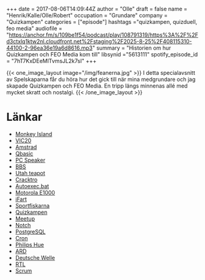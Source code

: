 +++
date = 2017-08-06T14:09:44Z
author = "Olle"
draft = false
name = "Henrik/Kalle/Olle/Robert"
occupation = "Grundare"
company = "Quizkampen"
categories = ["episode"]
hashtags ="quizkampen, quizduell, feo media"
audiofile = "https://anchor.fm/s/109be1f54/podcast/play/108791319/https%3A%2F%2Fd3ctxlq1ktw2nl.cloudfront.net%2Fstaging%2F2025-8-25%2F408115310-44100-2-96ea36e19a6d8616.mp3"
summary = "Historien om hur Quizkampen och FEO Media kom till"
libsynid ="5613111"
spotify_episode_id = "7hT7KxDEeMlTvmsJL2k7sI"
+++

{{< one_image_layout image="/img/feanerna.jpg" >}}
I detta specialavsnitt av Spelskaparna får du höra hur det gick till
när mina medgrundare och jag skapade Quizkampen och FEO Media. En tripp längs minnenas allé med mycket
skratt och nostalgi.
{{< /one_image_layout >}}

# Länkar
* [Monkey Island](https://www.youtube.com/watch?v=vfzkvwbX6Rw)
* [VIC20](https://en.wikipedia.org/wiki/Commodore_VIC-20)
* [Amstrad](https://en.wikipedia.org/wiki/Amstrad)
* [Qbasic](https://en.wikipedia.org/wiki/QBasic)
* [PC Speaker](https://www.youtube.com/watch?v=ts069msIzg0)
* [BBS](https://en.wikipedia.org/wiki/Bulletin_board_system)
* [Utah teapot](https://en.wikipedia.org/wiki/Utah_teapot)
* [Cracktro](https://en.wikipedia.org/wiki/Crack_intro)
* [Autoexec.bat](https://en.wikipedia.org/wiki/AUTOEXEC.BAT)
* [Motorola E1000](https://www.youtube.com/watch?v=VC8RhQOzfGI)
* [iFart](https://en.wikipedia.org/wiki/IFart_Mobile)
* [Sportfiskarna](http://www.sportfiskarna.se/)
* [Quizkampen](http://www.quizkampen.se/)
* [Meetup](https://www.meetup.com/)
* [Notch](https://twitter.com/notch)
* [PostgreSQL](https://www.postgresql.org/)
* [Cron](https://en.wikipedia.org/wiki/Cron)
* [Philips Hue](http://www2.meethue.com/sv-se/)
* [ARD](http://www.ard.de/)
* [Deutsche Welle](http://www.dw.com/en/top-stories/s-9097)
* [RTL](http://www.rtl.de/cms/index.html)
* [Scrum](https://en.wikipedia.org/wiki/Scrum_(software_development))

